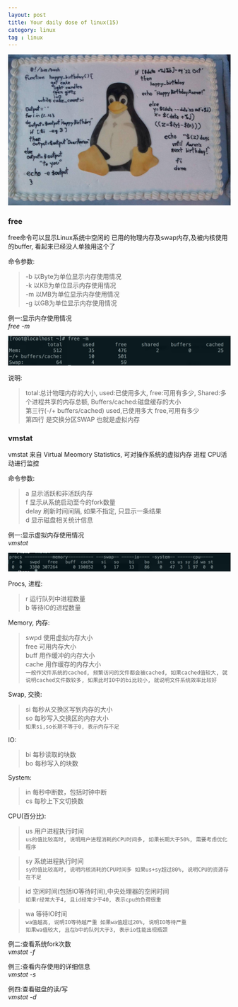 ```yaml
---
layout: post
title: Your daily dose of linux(15)
category: linux
tag : linux
---
```

<img src="/img/in-post/linux.jpg">

### free  

free命令可以显示Linux系统中空闲的 已用的物理内存及swap内存,及被内核使用的buffer, 看起来已经没人单独用这个了  

命令参数:  
>-b 以Byte为单位显示内存使用情况  
>-k 以KB为单位显示内存使用情况  
>-m 以MB为单位显示内存使用情况  
>-g 以GB为单位显示内存使用情况  

例一:显示内存使用情况  
*free -m*  

<img src="/img/in-post/free.png">  

说明:  
>total:总计物理内存的大小, used:已使用多大, free:可用有多少, Shared:多个进程共享的内存总额, Buffers/cached:磁盘缓存的大小  
>第三行(-/+ buffers/cached) used,已使用多大 free,可用有多少  
>第四行 是交换分区SWAP 也就是虚拟内存  


### vmstat  

vmstat 来自 Virtual Meomory Statistics, 可对操作系统的虚拟内存 进程 CPU活动进行监控  

命令参数:  
>a 显示活跃和非活跃内存  
>f 显示从系统启动至今的fork数量  
>delay 刷新时间间隔, 如果不指定, 只显示一条结果  
>d 显示磁盘相关统计信息  


例一:显示虚拟内存使用情况  
*vmstat*  

<img src="/img/in-post/vmstat.png">  

Procs, 进程:
>r 运行队列中进程数量  
>b 等待IO的进程数量  

Memory, 内存:  
>swpd 使用虚拟内存大小  
>free 可用内存大小  
>buff 用作缓冲的内存大小  
>cache 用作缓存的内存大小  
`一般作文件系统的cached, 频繁访问的文件都会被cached, 如果cached值较大, 就说明cached文件数较多, 如果此时IO中的bi比较小, 就说明文件系统效率比较好`  

Swap, 交换:  
>si 每秒从交换区写到内存的大小  
>so 每秒写入交换区的内存大小  
`如果si,so长期不等于0, 表示内存不足`  

IO:
>bi 每秒读取的块数  
>bo 每秒写入的块数  

System:  
>in 每秒中断数，包括时钟中断  
>cs 每秒上下文切换数  

CPU(百分比):  
>us 用户进程执行时间  
`us的值比较高时, 说明用户进程消耗的CPU时间多, 如果长期大于50%, 需要考虑优化程序`  

>sy 系统进程执行时间  
`sy的值比较高时, 说明内核消耗的CPU时间多 如果us+sy超过80%, 说明CPU的资源存在不足`  

>id 空闲时间(包括IO等待时间),中央处理器的空闲时间  
`如果r经常大于4, 且id经常少于40, 表示cpu的负荷很重`   

>wa 等待IO时间    
`wa值越高, 说明IO等待越严重 如果wa值超过20%, 说明IO等待严重`  
`如果wa值较大, 且在b中的队列大于3, 表示io性能出现瓶颈`  
  


例二:查看系统fork次数    
*vmstat -f*  

例三:查看内存使用的详细信息  
*vmstat -s*  

例四:查看磁盘的读/写  
*vmstat -d*  

